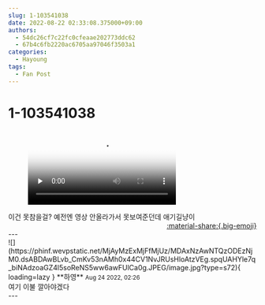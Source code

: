 ```yaml
---
slug: 1-103541038
date: 2022-08-22 02:33:08.375000+09:00
authors:
  - 54dc26cf7c22fc0cfeaae202773ddc62
  - 67b4c6fb2220ac6705aa97046f3503a1
categories:
  - Hayoung
tags:
  - Fan Post
---
```


# 1-103541038

<div class="post-container" markdown="1">
<div class="content-container md-sidebar__scrollwrap" markdown="1">



<figure markdown="1">
<video controls="controls" preload="none" poster="/assets/videos/weverse_3-49592-thumb.jpg">
<source src="/assets/videos/weverse_3-49592.mp4#t=1" type="video/mp4">
Your browser does not support the video tag.
</video>
</figure>
이건 못참을걸? 예전엔 영상 안올라가서 못보여준던데 애기길냥이

</div>
</div>

<div style="text-align: right;" markdown="1">
<a href="https://weverse.io/fromis9/fanpost/1-103541038" style="text-align: right;">:material-share:{.big-emoji}</a>
</div>
---

<div class="comments-container md-sidebar__scrollwrap" markdown="1">
<div class="comment" markdown="1">
<div class='id-container' markdown="1">
![](https://phinf.wevpstatic.net/MjAyMzExMjFfMjUz/MDAxNzAwNTQzODEzNjM0.dsABDAwBLvb_CmKv53nAMh0x44CV1NvJRUsHloAtzVEg.spqUAHYle7q_biNAdzoaGZ4l5soReNS5ww6awFUlCa0g.JPEG/image.jpg?type=s72){ loading=lazy }
**<span class="artist">하영</span>** <small>Aug 24 2022, 02:26</small><br>
</div>
<div class='comment-body' markdown="1">
여기 이불 깔아야겠다
</div>
</div>
</div>
---
